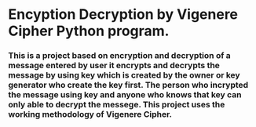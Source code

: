 # Encyption Decryption by Vigenere Cipher Python program.

 <h3>This is a project based on encryption and decryption of a message entered by user it encrypts and decrypts the message by using key which is created by the owner or key generator  who create the key first. The person who incrypted the message using key and anyone who knows that key can only able to decrypt the messege. 
 This project uses the working methodology of Vigenere Cipher.</h3>
